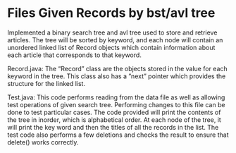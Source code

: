 # Files Given Records by bst/avl tree

Implemented a binary search tree and avl tree used to store and retrieve articles.
The tree will be sorted by keyword, and each node will contain an unordered linked
list of Record objects which contain information about each article that corresponds
to that keyword.

Record.java: The “Record” class are the objects stored in the value for
each keyword in the tree. This class also has a ”next” pointer which provides
the structure for the linked list.

Test.java: This code performs reading from the data file as well as allowing
test operations of given search tree. Performing changes to this file can
be done to test particular cases.
The code provided will print the contents of the tree in inorder,
which is alphabetical order. At each node of the tree, it will print the key word
and then the titles of all the records in the list. The test code also performs a 
few deletions and checks the result to ensure that delete() works correctly.


